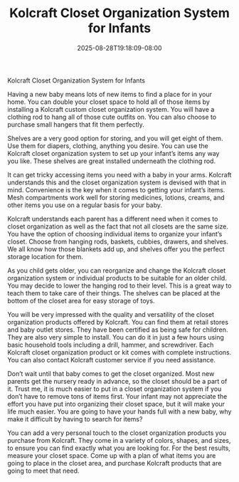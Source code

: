 ﻿---
title: "Kolcraft Closet Organization System for Infants"
date: 2025-08-28T19:18:09-08:00
description: "Closet Organizers txt Tips for Web Success"
featured_image: "/images/Closet Organizers txt.jpg"
tags: ["Closet Organizers txt"]
---

Kolcraft Closet Organization System for Infants

Having a new baby means lots of new items to find a place for in your home. You can double your closet space to hold all of those items by installing a Kolcraft custom closet organization system. You will have a clothing rod to hang all of those cute outfits on. You can also choose to purchase small hangers that fit them perfectly.

Shelves are a very good option for storing, and you will get eight of them. Use them for diapers, clothing, anything you desire. You can use the Kolcraft closet organization system to set up your infant’s items any way you like. These shelves are great installed underneath the clothing rod. 

It can get tricky accessing items you need with a baby in your arms. Kolcraft understands this and the closet organization system is devised with that in mind. Convenience is the key when it comes to getting your infant’s items. Mesh compartments work well for storing medicines, lotions, creams, and other items you use on a regular basis for your baby.

Kolcraft understands each parent has a different need when it comes to closet organization as well as the fact that not all closets are the same size. You have the option of choosing individual items to organize your infant’s closet. Choose from hanging rods, baskets, cubbies, drawers, and shelves. We all know how those blankets add up, and shelves offer you the perfect storage location for them. 

As you child gets older, you can reorganize and change the Kolcraft closet organization system or individual products to be suitable for an older child. You may decide to lower the hanging rod to their level. This is a great way to teach them to take care of their things. The shelves can be placed at the bottom of the closet area for easy storage of toys. 

You will be very impressed with the quality and versatility of the closet organization products offered by Kolcraft. You can find them at retail stores and baby outlet stores. They have been certified as being safe for children. They are also very simple to install. You can do it in just a few hours using basic household tools including a drill, hammer, and screwdriver. Each Kolcraft closet organization product or kit comes with complete instructions. You can also contact Kolcraft customer service if you need assistance. 

Don’t wait until that baby comes to get the closet organized. Most new parents get the nursery ready in advance, so the closet should be a part of it. Trust me, it is much easier to put in a closet organization system if you don’t have to remove tons of items first. Your infant may not appreciate the effort you have put into organizing their closet space, but it will make your life much easier. You are going to have your hands full with a new baby, why make it difficult by having to search for items? 

You can add a very personal touch to the closet organization products you purchase from Kolcraft. They come in a variety of colors, shapes, and sizes, to ensure you can find exactly what you are looking for. For the best results, measure your closet space. Come up with a plan of what items you are going to place in the closet area, and purchase Kolcraft products that are going to meet that need. 




